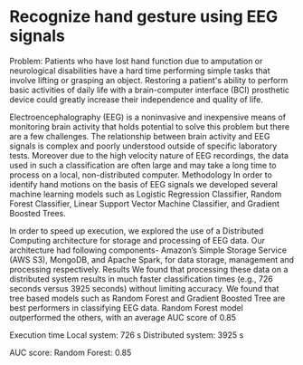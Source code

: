 # Recognize hand gesture using EEG signals

Problem:
Patients who have lost hand function due to amputation or neurological disabilities have a hard time performing simple tasks that involve lifting or grasping an object. Restoring a patient's ability to perform basic activities of daily life with a brain-computer interface (BCI) prosthetic device could greatly increase their independence and quality of life. 

Electroencephalography (EEG) is a noninvasive and inexpensive means of monitoring brain activity that holds potential to solve this problem but there are a few challenges. The relationship between brain activity and EEG signals is complex and poorly understood outside of specific laboratory tests. Moreover due to the high velocity nature of EEG recordings, the data used in such a classification are often large and may take a long time to process on a local, non-distributed computer. 
Methodology
In order to identify hand motions on the basis of EEG signals we developed several machine learning models such as Logistic Regression Classifier, Random Forest Classifier, Linear Support Vector Machine Classifier, and Gradient Boosted Trees. 

In order to speed up execution, we explored the use of a Distributed Computing architecture for storage and processing of EEG data. Our architecture had following components- Amazon’s Simple  Storage  Service  (AWS  S3),  MongoDB, and  Apache  Spark,  for data  storage,  management  and  processing  respectively. 
Results
We found that processing these data on a distributed system results in much faster classification times (e.g., 726 seconds versus 3925 seconds) without limiting accuracy. 
We found that tree based models such as Random Forest and Gradient Boosted Tree are best performers in classifying EEG data. Random Forest model outperformed the others, with an average AUC score of 0.85

Execution time
Local system: 726 s
Distributed system: 3925 s 

AUC score:
Random Forest: 0.85




